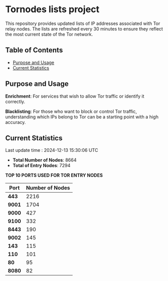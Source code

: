 # Tornodes lists project

This repository provides updated lists of IP addresses associated with Tor relay nodes. The lists are refreshed every 30 minutes to ensure they reflect the most current state of the Tor network.

## Table of Contents

- [Purpose and Usage](#purpose-and-usage)
- [Current Statistics](#current-statistics)


## Purpose and Usage

**Enrichment**: For services that wish to allow Tor traffic or identify it correctly.

**Blacklisting**: For those who want to block or control Tor traffic, understanding which IPs belong to Tor can be a starting point with a high accuracy.

## Current Statistics

Last update time : 2024-12-13 15:30:06 UTC

- **Total Number of Nodes**: 8664
- **Total of Entry Nodes**: 7294

**TOP 10 PORTS USED FOR TOR ENTRY NODES**

| **Port** | **Number of Nodes** |
|------|-----------------|
| **443**   | 2216  |
| **9001**   | 1704  |
| **9000**   | 427  |
| **9100**   | 332  |
| **8443**   | 190  |
| **9002**   | 145  |
| **143**   | 115  |
| **110**   | 101  |
| **80**   | 95  |
| **8080**   | 82  |

